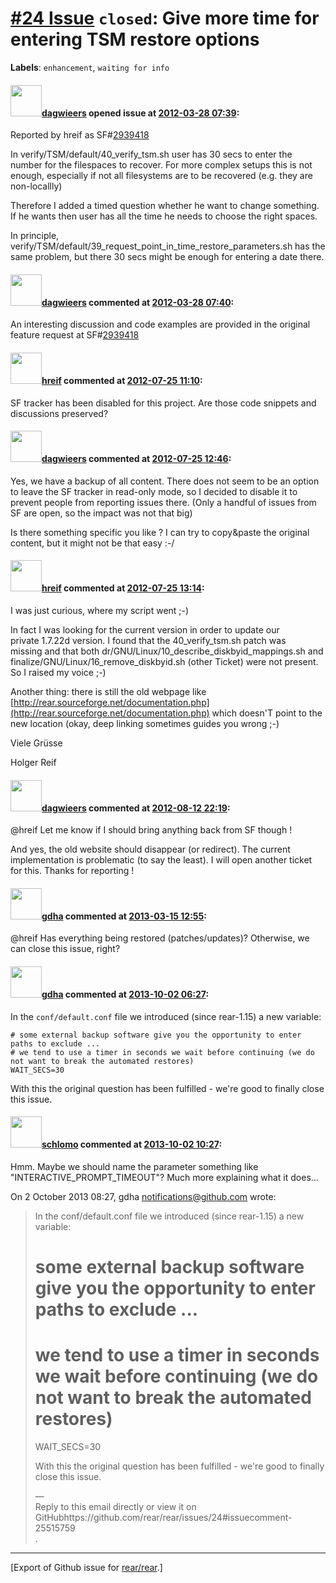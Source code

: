 [\#24 Issue](https://github.com/rear/rear/issues/24) `closed`: Give more time for entering TSM restore options
==============================================================================================================

**Labels**: `enhancement`, `waiting for info`

#### <img src="https://avatars.githubusercontent.com/u/388198?u=0732dee3fe5002278cfbf40359ec431bdcf5f06c&v=4" width="50">[dagwieers](https://github.com/dagwieers) opened issue at [2012-03-28 07:39](https://github.com/rear/rear/issues/24):

Reported by hreif as
SF\#[2939418](https://sourceforge.net/tracker/?func=detail&aid=2939418&group_id=171835&atid=859455)

In verify/TSM/default/40\_verify\_tsm.sh user has 30 secs to enter the
number for the filespaces to recover. For more complex setups this is
not enough, especially if not all filesystems are to be recovered (e.g.
they are non-locallly)

Therefore I added a timed question whether he want to change
something.  
If he wants then user has all the time he needs to choose the right
spaces.

In principle,
verify/TSM/default/39\_request\_point\_in\_time\_restore\_parameters.sh
has the same problem, but there 30 secs might be enough for entering a
date there.

#### <img src="https://avatars.githubusercontent.com/u/388198?u=0732dee3fe5002278cfbf40359ec431bdcf5f06c&v=4" width="50">[dagwieers](https://github.com/dagwieers) commented at [2012-03-28 07:40](https://github.com/rear/rear/issues/24#issuecomment-4750250):

An interesting discussion and code examples are provided in the original
feature request at
SF\#[2939418](https://sourceforge.net/tracker/?func=detail&aid=2939418&group_id=171835&atid=859455)

#### <img src="https://avatars.githubusercontent.com/u/2039843?v=4" width="50">[hreif](https://github.com/hreif) commented at [2012-07-25 11:10](https://github.com/rear/rear/issues/24#issuecomment-7246373):

SF tracker has been disabled for this project. Are those code snippets
and discussions preserved?

#### <img src="https://avatars.githubusercontent.com/u/388198?u=0732dee3fe5002278cfbf40359ec431bdcf5f06c&v=4" width="50">[dagwieers](https://github.com/dagwieers) commented at [2012-07-25 12:46](https://github.com/rear/rear/issues/24#issuecomment-7247964):

Yes, we have a backup of all content. There does not seem to be an
option to leave the SF tracker in read-only mode, so I decided to
disable it to prevent people from reporting issues there. (Only a
handful of issues from SF are open, so the impact was not that big)

Is there something specific you like ? I can try to copy&paste the
original content, but it might not be that easy :-/

#### <img src="https://avatars.githubusercontent.com/u/2039843?v=4" width="50">[hreif](https://github.com/hreif) commented at [2012-07-25 13:14](https://github.com/rear/rear/issues/24#issuecomment-7248549):

I was just curious, where my script went ;-)

In fact I was looking for the current version in order to update our  
private 1.7.22d version. I found that the 40\_verify\_tsm.sh patch was  
missing and that both dr/GNU/Linux/10\_describe\_diskbyid\_mappings.sh
and  
finalize/GNU/Linux/16\_remove\_diskbyid.sh (other Ticket) were not
present.  
So I raised my voice ;-)

Another thing: there is still the old webpage like  
[http://rear.sourceforge.net/documentation.php](http://rear.sourceforge.net/documentation.php)
which doesn'T point to the  
new location (okay, deep linking sometimes guides you wrong ;-)

Viele Grüsse

Holger Reif

#### <img src="https://avatars.githubusercontent.com/u/388198?u=0732dee3fe5002278cfbf40359ec431bdcf5f06c&v=4" width="50">[dagwieers](https://github.com/dagwieers) commented at [2012-08-12 22:19](https://github.com/rear/rear/issues/24#issuecomment-7680477):

@hreif Let me know if I should bring anything back from SF though !

And yes, the old website should disappear (or redirect). The current
implementation is problematic (to say the least). I will open another
ticket for this. Thanks for reporting !

#### <img src="https://avatars.githubusercontent.com/u/888633?u=cdaeb31efcc0048d3619651aa18dd4b76e636b21&v=4" width="50">[gdha](https://github.com/gdha) commented at [2013-03-15 12:55](https://github.com/rear/rear/issues/24#issuecomment-14958849):

@hreif Has everything being restored (patches/updates)? Otherwise, we
can close this issue, right?

#### <img src="https://avatars.githubusercontent.com/u/888633?u=cdaeb31efcc0048d3619651aa18dd4b76e636b21&v=4" width="50">[gdha](https://github.com/gdha) commented at [2013-10-02 06:27](https://github.com/rear/rear/issues/24#issuecomment-25515759):

In the `conf/default.conf` file we introduced (since rear-1.15) a new
variable:

    # some external backup software give you the opportunity to enter paths to exclude ...
    # we tend to use a timer in seconds we wait before continuing (we do not want to break the automated restores)
    WAIT_SECS=30

With this the original question has been fulfilled - we're good to
finally close this issue.

#### <img src="https://avatars.githubusercontent.com/u/101384?v=4" width="50">[schlomo](https://github.com/schlomo) commented at [2013-10-02 10:27](https://github.com/rear/rear/issues/24#issuecomment-25528739):

Hmm. Maybe we should name the parameter something like  
"INTERACTIVE\_PROMPT\_TIMEOUT"? Much more explaining what it does...

On 2 October 2013 08:27, gdha <notifications@github.com> wrote:

> In the conf/default.conf file we introduced (since rear-1.15) a new  
> variable:
>
> some external backup software give you the opportunity to enter paths to exclude ...
> ====================================================================================
>
> we tend to use a timer in seconds we wait before continuing (we do not want to break the automated restores)
> ============================================================================================================
>
> WAIT\_SECS=30
>
> With this the original question has been fulfilled - we're good to
> finally  
> close this issue.
>
> —  
> Reply to this email directly or view it on
> GitHubhttps://github.com/rear/rear/issues/24\#issuecomment-25515759  
> .

------------------------------------------------------------------------

\[Export of Github issue for
[rear/rear](https://github.com/rear/rear).\]
